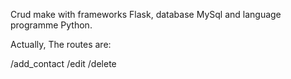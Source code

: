 Crud make with frameworks Flask, database MySql and language programme Python.

Actually, The routes are:

/add_contact
/edit
/delete